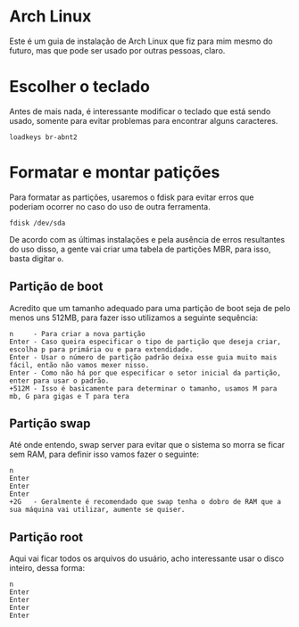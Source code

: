 # Arch Linux
Este é um guia de instalação de Arch Linux que fiz para mim mesmo do futuro, mas que pode ser usado por outras pessoas, claro.

# Escolher o teclado
Antes de mais nada, é interessante modificar o teclado que está sendo usado, somente para evitar problemas para encontrar alguns caracteres.

```
loadkeys br-abnt2
```

# Formatar e montar patições
Para formatar as partições, usaremos o fdisk para evitar erros que poderiam ocorrer no caso do uso de outra ferramenta.

```
fdisk /dev/sda
```

De acordo com as últimas instalações e pela ausência de erros resultantes do uso disso, a gente vai criar uma tabela de partições MBR, para isso, basta digitar ``` o ```.

## Partição de boot
Acredito que um tamanho adequado para uma partição de boot seja de pelo menos uns 512MB, para fazer isso utilizamos a seguinte sequência: 
```
n     - Para criar a nova partição
Enter - Caso queira especificar o tipo de partição que deseja criar, escolha p para primária ou e para extendidade.
Enter - Usar o número de partição padrão deixa esse guia muito mais fácil, então não vamos mexer nisso.
Enter - Como não há por que especificar o setor inicial da partição, enter para usar o padrão.
+512M - Isso é basicamente para determinar o tamanho, usamos M para mb, G para gigas e T para tera
```

## Partição swap
Até onde entendo, swap server para evitar que o sistema so morra se ficar sem RAM, para definir isso vamos fazer o seguinte:
```
n 
Enter
Enter
Enter
+2G   - Geralmente é recomendado que swap tenha o dobro de RAM que a sua máquina vai utilizar, aumente se quiser.
```

## Partição root
Aqui vai ficar todos os arquivos do usuário, acho interessante usar o disco inteiro, dessa forma:
```
n 
Enter
Enter
Enter
Enter
```
